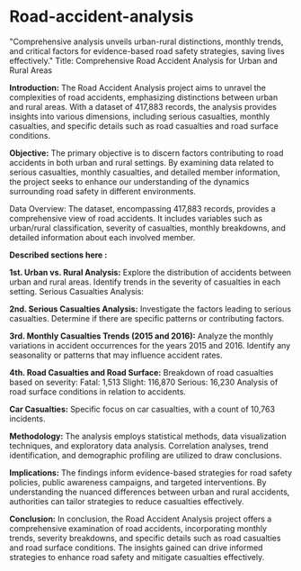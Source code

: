 # Road-accident-analysis
"Comprehensive analysis unveils urban-rural distinctions, monthly trends, and critical factors for evidence-based road safety strategies, saving lives effectively."
Title: Comprehensive Road Accident Analysis for Urban and Rural Areas

**Introduction:**
The Road Accident Analysis project aims to unravel the complexities of road accidents, emphasizing distinctions between urban and rural areas. With a dataset of 417,883 records, the analysis provides insights into various dimensions, including serious casualties, monthly casualties, and specific details such as road casualties and road surface conditions.

**Objective:**
The primary objective is to discern factors contributing to road accidents in both urban and rural settings. By examining data related to serious casualties, monthly casualties, and detailed member information, the project seeks to enhance our understanding of the dynamics surrounding road safety in different environments.

Data Overview:
The dataset, encompassing 417,883 records, provides a comprehensive view of road accidents. It includes variables such as urban/rural classification, severity of casualties, monthly breakdowns, and detailed information about each involved member.

**Described sections here :**

**1st. Urban vs. Rural Analysis:**
Explore the distribution of accidents between urban and rural areas.
Identify trends in the severity of casualties in each setting.
Serious Casualties Analysis:

**2nd. Serious Casualties Analysis:**
Investigate the factors leading to serious casualties.
Determine if there are specific patterns or contributing factors.

**3rd. Monthly Casualties Trends (2015 and 2016):**
Analyze the monthly variations in accident occurrences for the years 2015 and 2016.
Identify any seasonality or patterns that may influence accident rates.

**4th. Road Casualties and Road Surface:**
Breakdown of road casualties based on severity:
Fatal: 1,513
Slight: 116,870
Serious: 16,230
Analysis of road surface conditions in relation to accidents.

**Car Casualties:**
Specific focus on car casualties, with a count of 10,763 incidents.

**Methodology:**
The analysis employs statistical methods, data visualization techniques, and exploratory data analysis. Correlation analyses, trend identification, and demographic profiling are utilized to draw conclusions.

**Implications:**
The findings inform evidence-based strategies for road safety policies, public awareness campaigns, and targeted interventions. By understanding the nuanced differences between urban and rural accidents, authorities can tailor strategies to reduce casualties effectively.

**Conclusion:**
In conclusion, the Road Accident Analysis project offers a comprehensive examination of road accidents, incorporating monthly trends, severity breakdowns, and specific details such as road casualties and road surface conditions. The insights gained can drive informed strategies to enhance road safety and mitigate casualties effectively.
